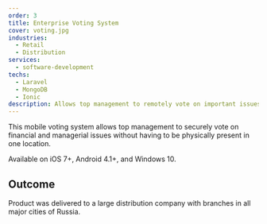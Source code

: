 ```yaml
---
order: 3
title: Enterprise Voting System
cover: voting.jpg
industries:
  - Retail
  - Distribution 
services:
  - software-development
techs:
  - Laravel
  - MongoDB
  - Ionic
description: Allows top management to remotely vote on important issues. 
---
```

This mobile voting system allows top management to securely vote on financial and managerial issues without having to be physically present in one location. 

Available on iOS 7+, Android 4.1+, and Windows 10.

## Outcome

Product was delivered to a large distribution company with branches in all major cities of Russia.
